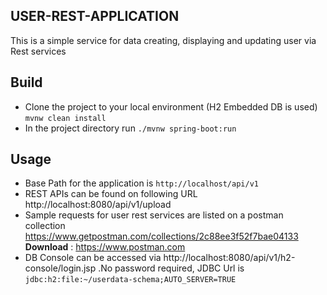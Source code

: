 USER-REST-APPLICATION
----------------------------------------
This is a simple service for data creating, displaying and updating user via Rest services

Build
----- 
- Clone the project to your local environment (H2 Embedded DB is used)
    `mvnw clean install`
- In the project directory run 
    `./mvnw spring-boot:run`
 
Usage
---------------
- Base Path for the application is `http://localhost/api/v1`
- REST APIs can be found on following URL 
  http://localhost:8080/api/v1/upload
- Sample requests for user rest services are listed on a postman collection 
    https://www.getpostman.com/collections/2c88ee3f52f7bae04133 
        __Download__ : https://www.postman.com 
- DB Console can be accessed via http://localhost:8080/api/v1/h2-console/login.jsp
    .No password required, JDBC Url is `jdbc:h2:file:~/userdata-schema;AUTO_SERVER=TRUE` 
    
